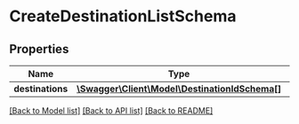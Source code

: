# CreateDestinationListSchema

## Properties
Name | Type | Description | Notes
------------ | ------------- | ------------- | -------------
**destinations** | [**\Swagger\Client\Model\DestinationIdSchema[]**](DestinationIdSchema.md) |  | 

[[Back to Model list]](../README.md#documentation-for-models) [[Back to API list]](../README.md#documentation-for-api-endpoints) [[Back to README]](../README.md)


